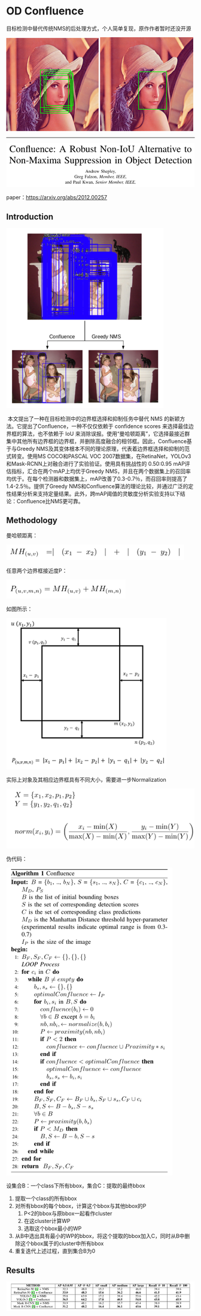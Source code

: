 # OD Confluence

目标检测中替代传统NMS的后处理方式，个人简单复现，原作作者暂时还没开源

<img src="md\11.png" alt="11" style="zoom:50%;" />

<img src="md\12.png" alt="12" style="zoom:50%;" />



------

![1](\md\1.png)

paper：https://arxiv.org/abs/2012.00257

## Introduction

<img src="md\2.png" alt="2" style="zoom:75%;" />

​	本文提出了一种在目标检测中的边界框选择和抑制任务中替代 NMS 的新颖方法。它提出了Confluence，一种不仅仅依赖于 confidence scores 来选择最佳边界框的算法，也不依赖于 IoU 来消除误报。使用“曼哈顿距离”，它选择最接近群集中其他所有边界框的边界框，并删除高度融合的相邻框。因此，Confluence基于与Greedy  NMS及其变体根本不同的理论原理，代表着边界框选择和抑制的范式转变。使用MS COCO和PASCAL VOC  2007数据集，在RetinaNet，YOLOv3和Mask-RCNN上对融合进行了实验验证。使用具有挑战性的 0.50:0.95  mAP评估指标，汇合在两个mAP上均优于Greedy  NMS，并且在两个数据集上的召回率均优于。在每个检测器和数据集上，mAP改善了0.3-0.7％，而召回率则提高了1.4-2.5％。提供了Greedy  NMS和Confluence算法的理论比较，并通过广泛的定性结果分析来支持定量结果。此外，跨mAP阈值的灵敏度分析实验支持以下结论：Confluence比NMS更可靠。

## Methodology

曼哈顿距离：

![3](\md\3.png)

任意两个边界框接近度P：

![4](\md\4.png)

如图所示：

<img src="\md\5.png" alt="5" style="zoom:80%;" />

实际上对象及其相应边界框具有不同大小，需要进一步Normalization

<img src="md\6.png" alt="6"  />

伪代码：

![7](\md\7.png)

设集合B：一个class下所有bbox，集合C：提取的最终bbox

1. 提取一个class的所有bbox
2. 对所有bbox的每个bbox，计算这个bbox与其他bbox的P
   1. P<2的bbox与原bbox一起看作cluster
   2. 在这cluster计算WP
   3. 选取这个bbox最小的WP
3. 从B中选出具有最小的WP的bbox，将这个提取的bbox加入C，同时从B中删除这个bbox属于的cluster中所有bbox
4. 重复迭代上述过程，直到集合B为0



## Results

![8](md\8.png)


